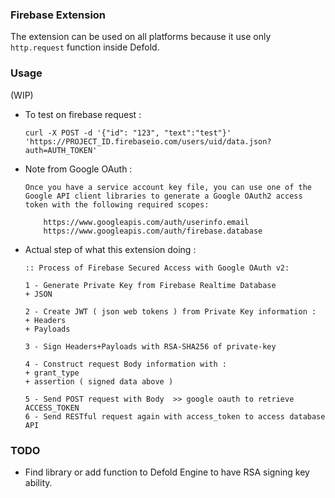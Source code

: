 ### Firebase Extension
The extension can be used on all platforms because it use only `http.request` function inside Defold.

### Usage
(WIP)
- To test on firebase request :

      curl -X POST -d '{"id": "123", "text":"test"}' 'https://PROJECT_ID.firebaseio.com/users/uid/data.json?auth=AUTH_TOKEN'


- Note from Google OAuth :

      Once you have a service account key file, you can use one of the Google API client libraries to generate a Google OAuth2 access token with the following required scopes:

          https://www.googleapis.com/auth/userinfo.email
          https://www.googleapis.com/auth/firebase.database


- Actual step of what this extension doing : 

      :: Process of Firebase Secured Access with Google OAuth v2: 

      1 - Generate Private Key from Firebase Realtime Database 
      + JSON

      2 - Create JWT ( json web tokens ) from Private Key information : 
      + Headers 
      + Payloads

      3 - Sign Headers+Payloads with RSA-SHA256 of private-key

      4 - Construct request Body information with :
      + grant_type 
      + assertion ( signed data above )

      5 - Send POST request with Body  >> google oauth to retrieve ACCESS_TOKEN
      6 - Send RESTful request again with access_token to access database API


### TODO
- Find library or add function to Defold Engine to have RSA signing key ability.
